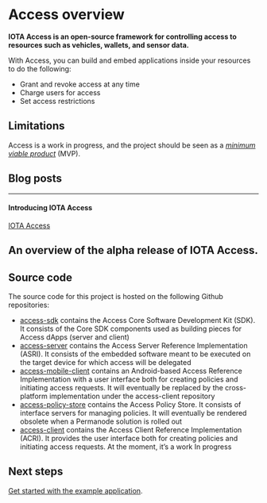 # Access overview

**IOTA Access is an open-source framework for controlling access to resources such as vehicles, wallets, and sensor data.**

With Access, you can build and embed applications inside your resources to do the following:

- Grant and revoke access at any time
- Charge users for access
- Set access restrictions

## Limitations

Access is a work in progress, and the project should be seen as a [*minimum viable product*](https://en.wikipedia.org/wiki/Minimum_viable_product) (MVP).

## Blog posts

---------------
#### **Introducing IOTA Access** ####
[IOTA Access](https://blog.iota.org/introducing-iota-access-686a2f017ff)

An overview of the alpha release of IOTA Access.
---------------

## Source code

The source code for this project is hosted on the following Github repositories:

- [access-sdk](http://github.com/iotaledger/access-sdk) contains the Access Core Software Development Kit (SDK). It consists of the Core SDK components used as building pieces for Access dApps (server and client)
- [access-server](http://github.com/iotaledger/access-server) contains the Access Server Reference Implementation (ASRI). It consists of the embedded software meant to be executed on the target device for which access will be delegated
- [access-mobile-client](https://github.com/iotaledger/access-mobile-client.git) contains an Android-based Access Reference Implementation with a user interface both for creating policies and initiating access requests. It will eventually be replaced by the cross-platform implementation under the access-client repository
- [access-policy-store](https://github.com/iotaledger/access-policy-store) contains the Access Policy Store. It consists of interface servers for managing policies. It will eventually be rendered obsolete when a Permanode solution is rolled out
- [access-client](http://github.com/iotaledger/access-client) contains the Access Client Reference Implementation (ACRI). It provides the user interface both for creating policies and initiating access requests. At the moment, it’s a work In progress

## Next steps

[Get started with the example application](tutorials/get-started.md).